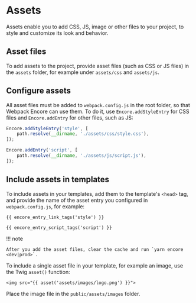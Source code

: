 # Assets

Assets enable you to add CSS, JS, image or other files to your project,
to style and customize its look and behavior.

## Asset files

To add assets to the project, provide asset files (such as CSS or JS files)
in the `assets` folder, for example under `assets/css` and `assets/js`.

## Configure assets

All asset files must be added to `webpack.config.js` in the root folder,
so that Webpack Encore can use them.
To do it, use `Encore.addStyleEntry` for CSS files and `Encore.addEntry` for other files, such as JS:

``` js
Encore.addStyleEntry('style', [
    path.resolve(__dirname, './assets/css/style.css'),
]);

Encore.addEntry('script', [
    path.resolve(__dirname, './assets/js/script.js'),
]);
```

## Include assets in templates

To include assets in your templates, add them to the template's `<head>` tag,
and provide the name of the asset entry you configured in `webpack.config.js`, for example:

``` html+twig
{{ encore_entry_link_tags('style') }}

{{ encore_entry_script_tags('script') }}
```

!!! note

    After you add the asset files, clear the cache and run `yarn encore <dev|prod>`.

To include a single asset file in your template, for example an image, use the Twig `asset()` function:

``` html+twig
<img src="{{ asset('assets/images/logo.png') }}">
```

Place the image file in the `public/assets/images` folder.

